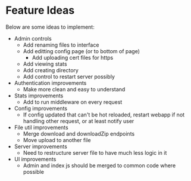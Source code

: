 Feature Ideas
=============

Below are some ideas to implement:

 * Admin controls
   * Add renaming files to interface
   * Add editting config page (or to bottom of page)
     * Add uploading cert files for https
   * Add viewing stats
   * Add creating directory
   * Add control to restart server possibly
 * Authentication improvements
   * Make more clean and easy to understand
 * Stats improvements
   * Add to run middleware on every request
 * Config improvements
   * If config updated that can't be hot reloaded, restart webapp if not handling other request, or at least notify user
 * File util improvements
   * Merge download and downloadZip endpoints
   * Move upload to another file
 * Server improvements
   * Need to restructure server file to have much less logic in it
 * UI improvements
   * Admin and index js should be merged to common code where possible
